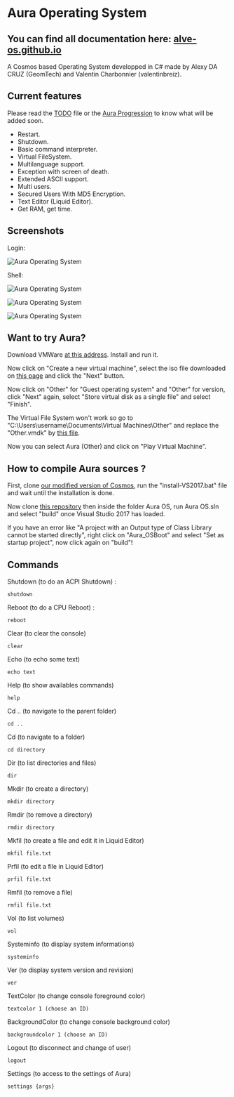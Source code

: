 # Aura Operating System
## You can find all documentation here: [alve-os.github.io](https://alve-os.github.io)
A Cosmos based Operating System developped in C# made by Alexy DA CRUZ (GeomTech) and Valentin Charbonnier (valentinbreiz).

## Current features
Please read the [TODO](https://github.com/aura-systems/Aura-Operating-System/blob/master/TODO.md) file or the [Aura Progression](https://github.com/orgs/aura-systems/projects/1) to know what will be added soon.

* Restart.
* Shutdown.
* Basic command interpreter.
* Virtual FileSystem.
* Multilanguage support.
* Exception with screen of death.
* Extended ASCII support.
* Multi users.
* Secured Users With MD5 Encryption.
* Text Editor (Liquid Editor).
* Get RAM, get time.

## Screenshots

Login:

![Aura Operating System](https://image.noelshack.com/fichiers/2017/32/4/1502379821-alve4.png)

Shell:

![Aura Operating System](https://image.noelshack.com/fichiers/2017/32/4/1502379822-alve5.png)

![Aura Operating System](https://image.noelshack.com/fichiers/2017/32/5/1502404673-alve6.png)

![Aura Operating System](https://image.noelshack.com/fichiers/2017/31/4/1501777813-alve5.png)

## Want to try Aura?
Download VMWare [at this address](https://my.vmware.com/en/web/vmware/free#desktop_end_user_computing/vmware_workstation_player/12_0). Install and run it.

Now click on "Create a new virtual machine", select the iso file downloaded on [this page](https://github.com/aura-systems/Aura-Operating-System/releases) and click the "Next" button.

Now click on "Other" for "Guest operating system" and "Other" for version, click "Next" again, select "Store virtual disk as a single file" and select "Finish". 

The Virtual File System won't work so go to "C:\Users\username\Documents\Virtual Machines\Other" and replace the "Other.vmdk" by [this file](https://github.com/CosmosOS/Cosmos/raw/master/Cosmos/Build/VMWare/Workstation/Filesystem.vmdk).

Now you can select Aura (Other) and click on "Play Virtual Machine".

## How to compile Aura sources ?
First, clone [our modified version of Cosmos](https://github.com/aura-systems/Cosmos), run the "install-VS2017.bat" file and wait until the installation is done. 

Now clone [this repository](https://github.com/aura-systems/Aura-Operating-System) then inside the folder Aura OS, run Aura OS.sln and select "build" once Visual Studio 2017 has loaded.

If you have an error like "A project with an Output type of Class Library cannot be started directly", right click on "Aura_OSBoot" and select "Set as startup project", now click again on "build"!

## Commands

Shutdown (to do an ACPI Shutdown) :
```
shutdown
```

Reboot (to do a CPU Reboot) :
```
reboot
```

Clear (to clear the console)
```
clear
```

Echo (to echo some text)
```
echo text
```

Help (to show availables commands)
```
help
```

Cd .. (to navigate to the parent folder)
```
cd ..
```

Cd (to navigate to a folder)
```
cd directory
```

Dir (to list directories and files)
```
dir
```

Mkdir (to create a directory)
```
mkdir directory
```

Rmdir (to remove a directory)
```
rmdir directory
```

Mkfil (to create a file and edit it in Liquid Editor)
```
mkfil file.txt
```

Prfil (to edit a file in Liquid Editor)
```
prfil file.txt
```

Rmfil (to remove a file)
```
rmfil file.txt
```

Vol (to list volumes)
```
vol
```

Systeminfo (to display system informations)
```
systeminfo
```

Ver (to display system version and revision)
```
ver
```

TextColor (to change console foreground color)
```
textcolor 1 (choose an ID)
```

BackgroundColor (to change console background color)
```
backgroundcolor 1 (choose an ID)
```

Logout (to disconnect and change of user)
```
logout
```

Settings (to access to the settings of Aura)
```
settings {args}
```



